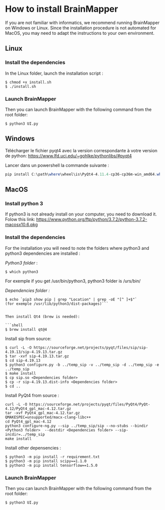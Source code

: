 # How to install BrainMapper
If you are not familiar with informatics, we recommend running BrainMapper on Windows or Linux. Since the installation procedure is not automated for MacOS, you may need to adapt the instructions to your own environment.

## Linux
### Install the dependencies
In the Linux folder, launch the installation script :
```shell
$ chmod +x install.sh
$ ./install.sh
```

### Launch BrainMapper
Then you can launch BrainMapper with the following command from the root folder:

```shell
$ python3 UI.py
```

## Windows
Télécharger le fichier pyqt4 avec la version correspondante à votre version de python: https://www.lfd.uci.edu/~gohlke/pythonlibs/#pyqt4

Lancer dans un powershell la commande suivante :
```powershell
pip install C:\path\where\wheel\is\PyQt4-4.11.4-cp36-cp36m-win_amd64.whl  ( cette exemple est fait avec une version de pyqt4 pour python 3.6)
```

## MacOS
### Install python 3
If python3 is not already install on your computer, you need to download it. Folow this link:
https://www.python.org/ftp/python/3.7.2/python-3.7.2-macosx10.6.pkg

### Install the dependencies
For the installation you will need to note the folders where python3 and python3 dependencies are installed :

_Python3 folder_ :
```shell
$ which python3
```
For exemple if you get /usr/bin/python3, python3 folder is /urs/bin/

_Dependencies folder :_
```shell
$ echo `pip3 show pip | grep "Location" | grep -oE "[^ ]+$"`
(for exemple /usr/lib/python3/dist-packages)```


Then install Qt4 (brew is needed):

```shell
$ brew install qt@4
```
Install sip from source:

```shell
$ curl -L -O https://sourceforge.net/projects/pyqt/files/sip/sip-4.19.13/sip-4.19.13.tar.gz
$ tar -xvf sip-4.19.13.tar.gz
$ cd sip-4.19.13
$ python3 configure.py -b ../temp_sip -v ../temp_sip -d ../temp_sip -e ../temp_sip
$ make install
$ cp sip.so <Dependencies folder>
$ cp -r sip-4.19.13.dist-info <Dependencies folder>
$ cd ..
```

Install PyQt4 from source :

```shell
curl -L -O https://sourceforge.net/projects/pyqt/files/PyQt4/PyQt-4.12/PyQt4_gpl_mac-4.12.tar.gz
tar -xvf PyQt4_gpl_mac-4.12.tar.gz
QMAKESPEC=unsupported/macx-clang-libc++
cd PyQt4_gpl_mac-4.12
python3 configure-ng.py --sip ../temp_sip/sip --no-stubs --bindir <Python3 folder>  --destdir <Dependencies folder> --sip-incdir=../temp_sip
make install
```
Install other depensencies :

```shell
$ python3 -m pip install -r requirement.txt
$ python3 -m pip install scipy==1.1.0
$ python3 -m pip install tensorflow==1.5.0
```


### Launch BrainMapper
Then you can launch BrainMapper with the following command from the root folder:

```shell
$ python3 UI.py
```

